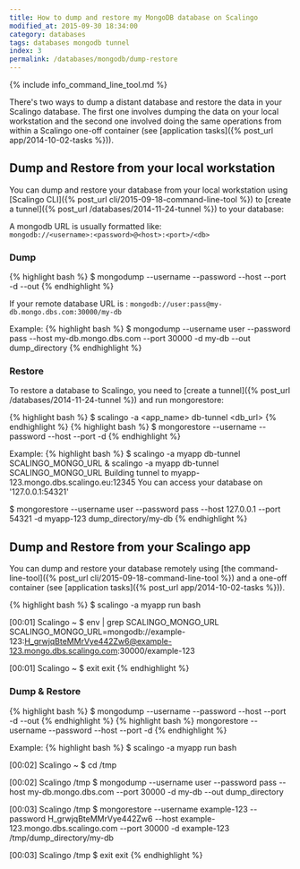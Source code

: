 ```yaml
---
title: How to dump and restore my MongoDB database on Scalingo
modified_at: 2015-09-30 18:34:00
category: databases
tags: databases mongodb tunnel
index: 3
permalink: /databases/mongodb/dump-restore
---
```


{% include info_command_line_tool.md %}

There's two ways to dump a distant database and restore the data in your Scalingo database. The first one involves dumping the data on your local workstation and the second one involved doing the same operations from within a Scalingo one-off container (see [application tasks]({% post_url app/2014-10-02-tasks %})).

## Dump and Restore from your local workstation

You can dump and restore your database from your local workstation using [Scalingo CLI]({% post_url cli/2015-09-18-command-line-tool %}) to [create a tunnel]({% post_url /databases/2014-11-24-tunnel %}) to your database:

A mongodb URL is usually formatted like: <br>
`mongodb://<username>:<password>@<host>:<port>/<db>`

### Dump

{% highlight bash %}
$ mongodump --username <user> --password <pass> --host <host> --port <port> -d <db> --out <directory>
{% endhighlight %}

If your remote database URL is : `mongodb://user:pass@my-db.mongo.dbs.com:30000/my-db`

Example:
{% highlight bash %}
$ mongodump --username user --password pass --host my-db.mongo.dbs.com --port 30000 -d my-db --out dump_directory
{% endhighlight %}

### Restore

To restore a database to Scalingo, you need to [create a tunnel]({% post_url /databases/2014-11-24-tunnel %}) and run mongorestore:

{% highlight bash %}
$ scalingo -a <app_name> db-tunnel <db_url>
{% endhighlight %}
{% highlight bash %}
$ mongorestore --username <user> --password <pass> --host <host> --port <port> -d <db> <directory>
{% endhighlight %}

Example:
{% highlight bash %}
$ scalingo -a myapp db-tunnel SCALINGO_MONGO_URL &
scalingo -a myapp db-tunnel SCALINGO_MONGO_URL
Building tunnel to myapp-123.mongo.dbs.scalingo.eu:12345
You can access your database on '127.0.0.1:54321'

$ mongorestore --username user --password pass --host 127.0.0.1 --port 54321 -d myapp-123 dump_directory/my-db
{% endhighlight %}

## Dump and Restore from your Scalingo app

You can dump and restore your database remotely using [the command-line-tool]({% post_url cli/2015-09-18-command-line-tool %}) and a one-off container (see [application tasks]({% post_url app/2014-10-02-tasks %})).

{% highlight bash %}
$ scalingo -a myapp run bash

[00:01] Scalingo ~ $ env | grep SCALINGO_MONGO_URL
SCALINGO_MONGO_URL=mongodb://example-123:H_grwjqBteMMrVye442Zw6@example-123.mongo.dbs.scalingo.com:30000/example-123

[00:01] Scalingo ~ $ exit
exit
{% endhighlight %}

### Dump & Restore

{% highlight bash %}
$ mongodump --username <user> --password <pass> --host <host> --port <port> -d <db> --out <directory>
{% endhighlight %}
{% highlight bash %}
mongorestore --username <user> --password <pass> --host <host> --port <port> -d <db> <directory>
{% endhighlight %}

Example:
{% highlight bash %}
$ scalingo -a myapp run bash

[00:02] Scalingo ~ $ cd /tmp

[00:02] Scalingo /tmp $ mongodump --username user --password pass --host my-db.mongo.dbs.com --port 30000 -d my-db --out dump_directory

[00:03] Scalingo /tmp $ mongorestore --username example-123 --password H_grwjqBteMMrVye442Zw6 --host example-123.mongo.dbs.scalingo.com --port 30000 -d example-123 /tmp/dump_directory/my-db

[00:03] Scalingo /tmp $ exit
exit
{% endhighlight %}
